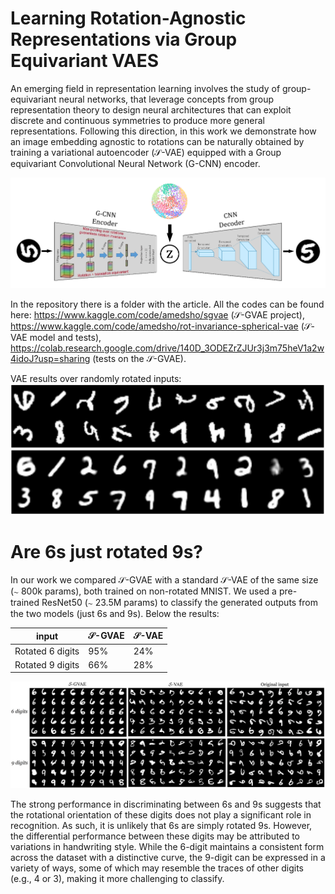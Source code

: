 # Learning Rotation-Agnostic Representations via Group Equivariant VAES

An emerging field in representation learning involves the study of group-equivariant neural networks, that leverage concepts from group representation theory to design neural architectures that can exploit discrete and continuous symmetries to produce more general representations. Following this direction, in this work we demonstrate how an image embedding agnostic to rotations can be naturally obtained by training a variational autoencoder ($\mathcal{S}$-VAE) equipped with a Group equivariant Convolutional Neural Network (G-CNN) encoder.

![](https://github.com/AmedSho/G-CNN-S-VAE/blob/main/Project/S-VAE.png)

In the repository there is a folder with the article. 
All the codes can be found here: https://www.kaggle.com/code/amedsho/sgvae ($\mathcal{S}$-GVAE project), https://www.kaggle.com/code/amedsho/rot-invariance-spherical-vae ($\mathcal{S}$-VAE model and tests), https://colab.research.google.com/drive/140D_3ODEZrZJUr3j3m75heV1a2w4idoJ?usp=sharing (tests on the $\mathcal{S}$-GVAE).

VAE results over randomly rotated inputs:
![](https://github.com/AmedSho/G-CNN-S-VAE/blob/main/Project/VAE_results.png)

# Are 6s just rotated 9s?

In our work we compared $\mathcal{S}$-GVAE with a standard $\mathcal{S}$-VAE of the same size (∼ 800k params), both trained on non-rotated MNIST. We used a pre-trained ResNet50 (∼ 23.5M params) to classify the generated outputs from the two models (just 6s and 9s).
Below the results:

| input  | $\mathcal{S}$-GVAE |  $\mathcal{S}$-VAE |
| ------------- | ------------- | ------------- |
| Rotated 6 digits  | 95%  | 24% |
| Rotated 9 digits | 66%  | 28% |

![](https://github.com/AmedSho/G-CNN-S-VAE/blob/main/Project/comparison_6_9.png)

The strong performance in discriminating between 6s and 9s suggests that the rotational orientation of these digits does not play a significant role in recognition. As such, it is unlikely that 6s are simply rotated 9s. However, the differential performance between these digits may be attributed to variations in handwriting style. While the 6-digit maintains a consistent form across the dataset with a distinctive curve, the 9-digit can be expressed in a variety of ways, some of which may resemble the traces of other digits (e.g., 4 or 3), making it more challenging to classify.
